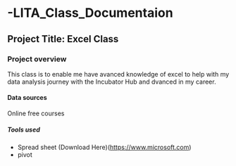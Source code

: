 # -LITA_Class_Documentaion

## Project Title: Excel Class

### Project overview
This class is to enable me have avanced knowledge of excel to help with my data analysis journey with the Incubator Hub and dvanced in my career.

#### Data sources
Online free courses

##### Tools used
- Spread sheet (Download Here)(https://www.microsoft.com)
- pivot
  
